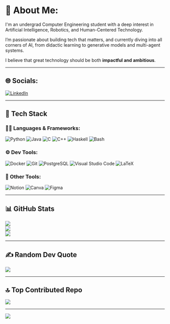 # 💫 About Me:
I'm an undergrad Computer Engineering student with a deep interest in Artificial Intelligence, Robotics, and Human-Centered Technology.

I’m passionate about building tech that matters, and currently diving into all corners of AI, from didactic learning to generative models and multi-agent systems.

I believe that great technology should be both **impactful and ambitious**.

---

## 🌐 Socials:
[![LinkedIn](https://img.shields.io/badge/LinkedIn-%230077B5.svg?logo=linkedin&logoColor=white)](https://www.linkedin.com/in/nicole-barreto28)

---

## 🚀 Tech Stack
### 👩‍💻 Languages & Frameworks:
![Python](https://img.shields.io/badge/Python-3776AB.svg?style=for-the-badge&logo=python&logoColor=white)
![Java](https://img.shields.io/badge/Java-ED8B00.svg?style=for-the-badge&logo=openjdk&logoColor=white)
![C](https://img.shields.io/badge/C-00599C.svg?style=for-the-badge&logo=c&logoColor=white)
![C++](https://img.shields.io/badge/C++-00599C.svg?style=for-the-badge&logo=c%2B%2B&logoColor=white)
![Haskell](https://img.shields.io/badge/Haskell-5e5086.svg?style=for-the-badge&logo=haskell&logoColor=white)
![Bash](https://img.shields.io/badge/Bash-121011.svg?style=for-the-badge&logo=gnubash&logoColor=white)

### ⚙️ Dev Tools:
![Docker](https://img.shields.io/badge/Docker-2496ED.svg?style=for-the-badge&logo=docker&logoColor=white)
![Git](https://img.shields.io/badge/Git-F05032.svg?style=for-the-badge&logo=git&logoColor=white)
![PostgreSQL](https://img.shields.io/badge/PostgreSQL-4169E1.svg?style=for-the-badge&logo=postgresql&logoColor=white)
![Visual Studio Code](https://img.shields.io/badge/VSCode-007ACC.svg?style=for-the-badge&logo=visualstudiocode&logoColor=white)
![LaTeX](https://img.shields.io/badge/LaTeX-008080.svg?style=for-the-badge&logo=latex&logoColor=white)

### 🧰 Other Tools:
![Notion](https://img.shields.io/badge/Notion-000000.svg?style=for-the-badge&logo=notion&logoColor=white)
![Canva](https://img.shields.io/badge/Canva-00C4CC.svg?style=for-the-badge&logo=canva&logoColor=white)
![Figma](https://img.shields.io/badge/Figma-F24E1E.svg?style=for-the-badge&logo=figma&logoColor=white)

---

## 📊 GitHub Stats
![](https://github-readme-stats.vercel.app/api?username=Nicki-28&theme=monokai&hide_border=false&include_all_commits=false&count_private=false)<br/>
![](https://nirzak-streak-stats.vercel.app/?user=Nicki-28&theme=monokai&hide_border=false)<br/>
![](https://github-readme-stats.vercel.app/api/top-langs/?username=Nicki-28&theme=monokai&hide_border=false&include_all_commits=false&count_private=false&layout=compact)

---

## ✍️ Random Dev Quote
![](https://quotes-github-readme.vercel.app/api?type=horizontal&theme=radical)

---

## 🔝 Top Contributed Repo
![](https://github-contributor-stats.vercel.app/api?username=Nicki-28&limit=5&theme=dark&combine_all_yearly_contributions=true)

---

[![](https://visitcount.itsvg.in/api?id=Nicki-28&icon=0&color=0)](https://visitcount.itsvg.in)

<!-- Proudly created with GPRM ( https://gprm.itsvg.in ) -->
